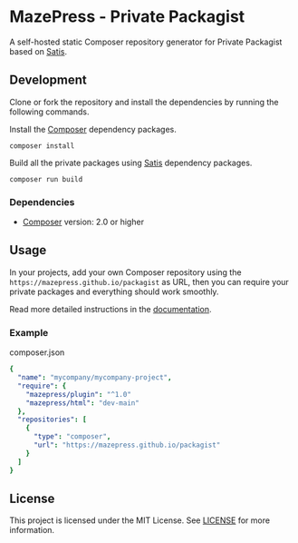 # MazePress - Private Packagist
A self-hosted static Composer repository generator for Private Packagist based on [Satis](https://github.com/composer/satis).

## Development
Clone or fork the repository and install the dependencies by running the following commands.

Install the [Composer](https://getcomposer.org/) dependency packages.
```Shell
composer install
```

Build all the private packages using [Satis](https://nodejs.org) dependency packages.
```Shell
composer run build
```
### Dependencies
- [Composer](https://getcomposer.org/) version: 2.0 or higher

## Usage
In your projects, add your own Composer repository using the `https://mazepress.github.io/packagist` as URL, then you can require your private packages and everything should work smoothly.

Read more detailed instructions in the [documentation](https://getcomposer.org/doc/articles/handling-private-packages.md).

### Example
composer.json
```YAML
{
  "name": "mycompany/mycompany-project",
  "require": {
    "mazepress/plugin": "^1.0"
    "mazepress/html": "dev-main"
  },
  "repositories": [
    {
      "type": "composer",
      "url": "https://mazepress.github.io/packagist"
    }
  ]
}
```

## License
This project is licensed under the MIT License. See [LICENSE](LICENSE.md) for more information.

